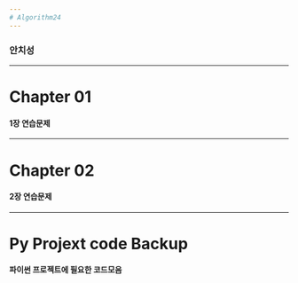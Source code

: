 ```yaml
---
# Algorithm24
---
```

### 안치성
---
# Chapter 01
#### 1장 연습문제
---
# Chapter 02
#### 2장 연습문제
---
# Py Projext code Backup
#### 파이썬 프로젝트에 필요한 코드모음
